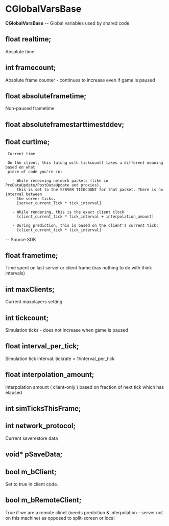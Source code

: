 
  
# CGlobalVarsBase

 **CGlobalVarsBase** -- Global variables used by shared code



## float     realtime;
Absolute time
## int       framecount;
Absolute frame counter - continues to increase even if game is paused
## float     absoluteframetime;
Non-paused frametime
## float     absoluteframestarttimestddev;
## float     curtime;
     Current time 
    
     On the client, this (along with tickcount) takes a different meaning based on what
     piece of code you're in:
     
       - While receiving network packets (like in PreDataUpdate/PostDataUpdate and proxies),
         this is set to the SERVER TICKCOUNT for that packet. There is no interval between
         the server ticks.
         [server_current_Tick * tick_interval]
    
       - While rendering, this is the exact client clock 
         [client_current_tick * tick_interval + interpolation_amount]
    
       - During prediction, this is based on the client's current tick:
         [client_current_tick * tick_interval]
-- Source SDK
## float     frametime;
Time spent on last server or client frame (has nothing to do with think intervals)
## int       maxClients; 
Current maxplayers setting
## int       tickcount;
Simulation ticks - does not increase when game is paused
## float     interval_per_tick;
Simulation tick interval. tickrate = 1/interval_per_tick
## float     interpolation_amount;
interpolation amount ( client-only ) based on fraction of next tick which has elapsed
## int       simTicksThisFrame; 
## int       network_protocol;
Current saverestore data
## void*     pSaveData;  
## bool      m_bClient;
Set to true in client code.
## bool      m_bRemoteClient;
True if we are a remote clinet (needs prediction & interpolation - server not on this machine) as opposed to split-screen or local
